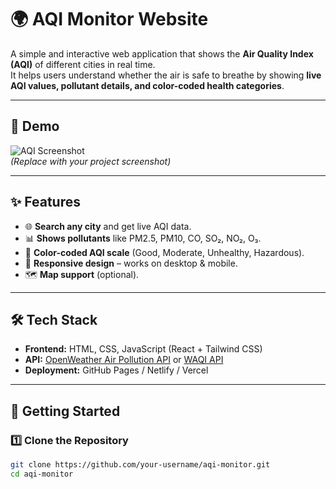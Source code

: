 # 🌍 AQI Monitor Website

A simple and interactive web application that shows the **Air Quality Index (AQI)** of different cities in real time.  
It helps users understand whether the air is safe to breathe by showing **live AQI values, pollutant details, and color-coded health categories**.

---

## 📸 Demo
![AQI Screenshot](https://via.placeholder.com/800x400.png?text=AQI+Website+Demo)  
*(Replace with your project screenshot)*

---

## ✨ Features
- 🌐 **Search any city** and get live AQI data.  
- 📊 **Shows pollutants** like PM2.5, PM10, CO, SO₂, NO₂, O₃.  
- 🎨 **Color-coded AQI scale** (Good, Moderate, Unhealthy, Hazardous).  
- 📱 **Responsive design** – works on desktop & mobile.  
- 🗺️ **Map support** (optional).  

---

## 🛠️ Tech Stack
- **Frontend:** HTML, CSS, JavaScript (React + Tailwind CSS)  
- **API:** [OpenWeather Air Pollution API](https://openweathermap.org/api/air-pollution) or [WAQI API](https://aqicn.org/api/)  
- **Deployment:** GitHub Pages / Netlify / Vercel  

---

## 🚀 Getting Started

### 1️⃣ Clone the Repository
```bash
git clone https://github.com/your-username/aqi-monitor.git
cd aqi-monitor
